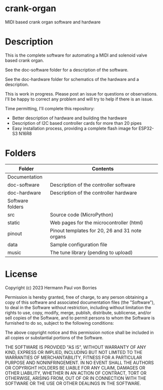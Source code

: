 # crank-organ
MIDI based crank organ software and hardware

# Description

This is the complete software for automating a MIDI and solenoid valve based crank organ.

See the doc-software folder for a description of the software.

See the doc-hardware folder for schematics of the hardware and a description.

This is work in progress. Please post an issue for questions or observations.  I'll be happy to correct any problem and will try to help if there is an issue.

Time permitting, I'll complete this repository:
* Better description of hardware and building the hardware
* Description of I2C based controller cards for more than 20 pipes
* Easy installation process, providing a complete flash image for ESP32-S3 N16R8

# Folders


| Folder     | Contents                             |
|------------|--------------------------------------|
|Documentation                                      |
|doc-software|Description of the controller software|
|doc-hardware|Description of the controller hardware|
|Software folders                                   |
|src| Source code (MicroPython)                     |
|static| Web pages for the microcontroller (html)   |
|pinout| Pinout templates for 20, 26 and 31 note organs |
|data| Sample configuration file                    |
|music| The tune library (pending to upload)        |



# License
Copyright (c) 2023 Hermann Paul von Borries

Permission is hereby granted, free of charge, to any person obtaining a copy
of this software and associated documentation files (the "Software"), to deal
in the Software without restriction, including without limitation the rights
to use, copy, modify, merge, publish, distribute, sublicense, and/or sell
copies of the Software, and to permit persons to whom the Software is
furnished to do so, subject to the following conditions:

The above copyright notice and this permission notice shall be included in all
copies or substantial portions of the Software.

THE SOFTWARE IS PROVIDED "AS IS", WITHOUT WARRANTY OF ANY KIND, EXPRESS OR
IMPLIED, INCLUDING BUT NOT LIMITED TO THE WARRANTIES OF MERCHANTABILITY,
FITNESS FOR A PARTICULAR PURPOSE AND NONINFRINGEMENT. IN NO EVENT SHALL THE
AUTHORS OR COPYRIGHT HOLDERS BE LIABLE FOR ANY CLAIM, DAMAGES OR OTHER
LIABILITY, WHETHER IN AN ACTION OF CONTRACT, TORT OR OTHERWISE, ARISING FROM,
OUT OF OR IN CONNECTION WITH THE SOFTWARE OR THE USE OR OTHER DEALINGS IN THE
SOFTWARE.
